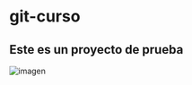 # git-curso
## Este es un proyecto de prueba
![imagen](https://upload.wikimedia.org/wikipedia/commons/thumb/e/e0/Git-logo.svg/1280px-Git-logo.svg.png)
